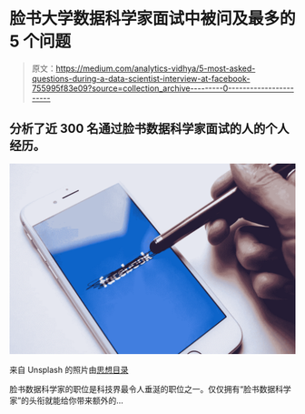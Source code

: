 # 脸书大学数据科学家面试中被问及最多的 5 个问题

> 原文：<https://medium.com/analytics-vidhya/5-most-asked-questions-during-a-data-scientist-interview-at-facebook-755995f83e09?source=collection_archive---------0----------------------->

## 分析了近 300 名通过脸书数据科学家面试的人的个人经历。

![](img/54f3c86c9f2b822d50c6ff5b566f20b5.png)

来自 Unsplash 的照片由[思想目录](https://unsplash.com/photos/tRL_Rkh6D8o)

脸书数据科学家的职位是科技界最令人垂涎的职位之一。仅仅拥有“脸书数据科学家”的头衔就能给你带来额外的…